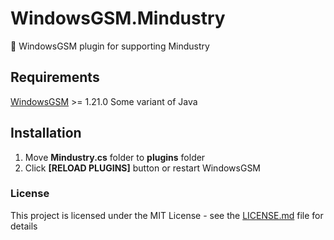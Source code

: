 # WindowsGSM.Mindustry
🧩 WindowsGSM plugin for supporting Mindustry

## Requirements
[WindowsGSM](https://github.com/WindowsGSM/WindowsGSM) >= 1.21.0
Some variant of Java

## Installation
1. Move **Mindustry.cs** folder to **plugins** folder
1. Click **[RELOAD PLUGINS]** button or restart WindowsGSM

### License
This project is licensed under the MIT License - see the [LICENSE.md](https://github.com/BattlefieldDuck/WindowsGSM.ARMA3/blob/master/LICENSE) file for details
